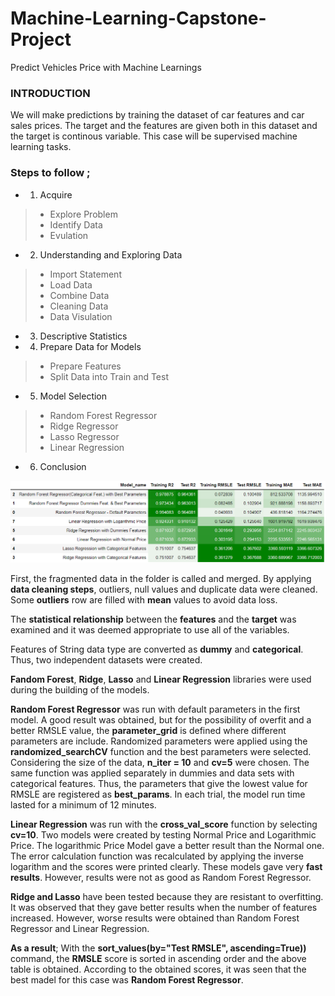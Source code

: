# Machine-Learning-Capstone-Project
Predict Vehicles Price with Machine Learnings

### INTRODUCTION
We will make predictions by training the dataset of car features and car sales prices. The target and the features are given both in this dataset and the target is continous variable. This case will be supervised machine learning tasks. 



### Steps to follow ;
* 1. Acquire
> * Explore Problem 
> * Identify Data 
> * Evulation
* 2. Understanding and Exploring Data 
> * Import Statement 
> * Load Data
> * Combine Data 
> * Cleaning Data
> * Data Visulation
* 3. Descriptive Statistics
* 4. Prepare Data for Models
> * Prepare Features
> * Split Data into Train and Test
* 5. Model Selection
> * Random Forest Regressor
> * Ridge Regressor
> * Lasso Regressor
> * Linear Regression

* 6. Conclusion

![new](https://github.com/skrbyrm/Machine-Learning-Capstone-Project/blob/Capstone/img/Capture.PNG)

First, the fragmented data in the folder is called and merged. By applying **data cleaning steps**, outliers, null values and duplicate data were cleaned. Some **outliers** row are filled with **mean** values to avoid data loss.

The **statistical relationship** between the **features** and the **target**  was examined and it was deemed appropriate to use all of the variables.

Features of String data type are converted as **dummy** and **categorical**. Thus, two independent datasets were created.

**Fandom Forest**, **Ridge**, **Lasso** and **Linear Regression** libraries were used during the building of the models.

**Random Forest Regressor** was run with default parameters in the first model. A good result was obtained, but for the possibility of overfit and a better RMSLE value, the **parameter_grid** is defined where different parameters are include. Randomized parameters were applied using the **randomized_searchCV** function and the best parameters were selected. Considering the size of the data, **n_iter = 10** and **cv=5** were chosen.
The same function was applied separately in dummies and data sets with categorical features. Thus, the parameters that give the lowest value for RMSLE are registered as **best_params**.
In each trial, the model run time lasted for a minimum of 12 minutes.

**Linear Regression** was run with the **cross_val_score** function by selecting **cv=10**. Two models were created by testing Normal Price and Logarithmic Price. The logarithmic Price Model gave a better result than the Normal one. The error calculation function was recalculated by applying the inverse logarithm and the scores were printed clearly. These models gave very **fast results**. However, results were not as good as Random Forest Regressor.

**Ridge and Lasso** have been tested because they are resistant to overfitting. It was observed that they gave better results when the number of features increased. However, worse results were obtained than Random Forest Regressor and Linear Regression.

**As a result**; With the **sort_values(by="Test RMSLE", ascending=True))** command, the **RMSLE** score is sorted in ascending order and the above table is obtained. According to the obtained scores, it was seen that the best madel for this case was **Random Forest Regressor**.


